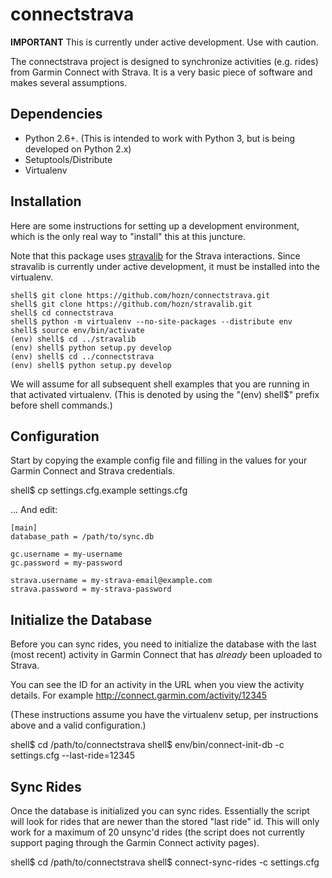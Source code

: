 # connectstrava

**IMPORTANT**
This is currently under active development.  Use with caution.

The connectstrava project is designed to synchronize activities (e.g. rides) from Garmin Connect with
Strava.  It is a very basic piece of software and makes several assumptions.

## Dependencies
 
* Python 2.6+.  (This is intended to work with Python 3, but is being developed on Python 2.x)
* Setuptools/Distribute
* Virtualenv 

## Installation 

Here are some instructions for setting up a development environment, which is the only real way to "install" this
at this juncture.

Note that this package uses [stravalib](https://github.com/hozn/stravalib) for the Strava interactions.  Since
stravalib is currently under active development, it must be installed into the virtualenv.

	shell$ git clone https://github.com/hozn/connectstrava.git
	shell$ git clone https://github.com/hozn/stravalib.git
	shell$ cd connectstrava
	shell$ python -m virtualenv --no-site-packages --distribute env
	shell$ source env/bin/activate
	(env) shell$ cd ../stravalib
	(env) shell$ python setup.py develop
	(env) shell$ cd ../connectstrava
    (env) shell$ python setup.py develop

We will assume for all subsequent shell examples that you are running in that activated virtualenv.  (This is denoted by using 
the "(env) shell$" prefix before shell commands.)    


## Configuration
   
Start by copying the example config file and filling in the values for your Garmin Connect and Strava credentials.

  shell$ cp settings.cfg.example settings.cfg
 
... And edit:

```
[main]
database_path = /path/to/sync.db 

gc.username = my-username
gc.password = my-password

strava.username = my-strava-email@example.com
strava.password = my-strava-password
```

## Initialize the Database

Before you can sync rides, you need to initialize the database with the last (most recent) activity in Garmin Connect
that has *already* been uploaded to Strava.

You can see the ID for an activity in the URL when you view the activity details.
For example http://connect.garmin.com/activity/12345

(These instructions assume you have the virtualenv setup, per instructions above and a valid configuration.)

  shell$ cd /path/to/connectstrava
  shell$ env/bin/connect-init-db -c settings.cfg --last-ride=12345

## Sync Rides

Once the database is initialized you can sync rides.  Essentially the script will look for rides that are newer than the
stored "last ride" id.  This will only work for a maximum of 20 unsync'd rides (the script does not currently support
paging through the Garmin Connect activity pages).

  shell$ cd /path/to/connectstrava
  shell$ connect-sync-rides -c settings.cfg

